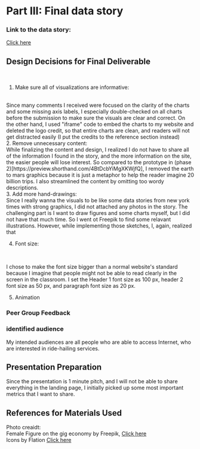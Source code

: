 
# Part III: Final data story

### Link to the data story:
[Click here](https://www.yujanchang.com/femaleuberdriver)


## Design Decisions for Final Deliverable
<br>

1. Make sure all of visualizations are informative:
<br>
Since many comments I received were focused on the clarity of the charts and some missing axis labels, I especially double-checked on all charts before the submission to make sure the visuals are clear and correct. On the other hand, I used "iframe" code to embed the charts to my website and deleted the logo credit, so that entire charts are clean, and readers will not get distracted easily (I put the credits to the reference section instead)
<br>
2. Remove unnecessary content:
<br>
While finalizing the content and design, I realized I do not have to share all of the information I found in the story, and the more information on the site, the easier people will lose interest. So compared to the prototype in (phase 2)[https://preview.shorthand.com/4BtDcbYiMgXKWjfQ], I removed the earth to mars graphics because it is just a metaphor to help the reader imagine 20 billion trips. I also streamlined the content by omitting too wordy descriptions.
<br>
3. Add more hand-drawings:
<br>
Since I really wanna the visuals to be like some data stories from new york times with strong graphics, I did not attached any photos in the story. The challenging part is I want to draw figures and some charts myself, but I did not have that much time. So I went ot Freepik to find some relavant illustrations. However, while implementing those sketches, I, again, realized that 
<br>

4. Font size:

<br>

I chose to make the font size bigger than a normal website's standard because I imagine that people might not be able to read clearly in the screen in the classroom. I set the Header 1 font size as 100 px, header 2 font size as 50 px, and paragraph font size as 20 px.
<br>

5. Animation


### Peer Group Feedback

### identified audience 

My intended audiences are all people who are able to access Internet, who are interested in ride-hailing services.
 
## Presentation Preparation

Since the presentation is 1 minute pitch, and I will not be able to share everything in the landing page, I initially picked up some most important metrics that I want to share.
 


## References for Materials Used

Photo creaidt:
<br>
Female Figure on the gig economy by Freepik, [Click here](https://www.freepik.com/free-vector/group-strong-women-vector_3759790.htm#page=1&query=figur&position=40&from_view=search)
<br>
Icons by Flation [Click here](https://www.flaticon.com/search?word=phone&type=icon)

